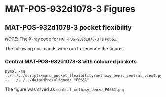 # MAT-POS-932d1078-3 Figures

## MAT-POS-932d1078-3 pocket flexibility

*NOTE*: The X-ray code for `MAT-POS-932d1078-3` is `P0661`.

The following commands were run to generate the figures:


### Central MAT-POS-932d1078-3 with coloured pockets
```
pymol -cq ../../../scripts/mpro_pocket_flexibility/methoxy_benzo_central_view2.py -- ../../../data/MPro/aligned/ "P0661"
```

The figure was saved as `central_methoxy_benzo_P0661.png`